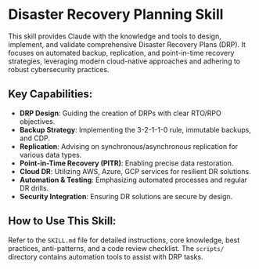 # Disaster Recovery Planning Skill

This skill provides Claude with the knowledge and tools to design, implement, and validate comprehensive Disaster Recovery Plans (DRP). It focuses on automated backup, replication, and point-in-time recovery strategies, leveraging modern cloud-native approaches and adhering to robust cybersecurity practices.

## Key Capabilities:

*   **DRP Design**: Guiding the creation of DRPs with clear RTO/RPO objectives.
*   **Backup Strategy**: Implementing the 3-2-1-1-0 rule, immutable backups, and CDP.
*   **Replication**: Advising on synchronous/asynchronous replication for various data types.
*   **Point-in-Time Recovery (PITR)**: Enabling precise data restoration.
*   **Cloud DR**: Utilizing AWS, Azure, GCP services for resilient DR solutions.
*   **Automation & Testing**: Emphasizing automated processes and regular DR drills.
*   **Security Integration**: Ensuring DR solutions are secure by design.

## How to Use This Skill:

Refer to the `SKILL.md` file for detailed instructions, core knowledge, best practices, anti-patterns, and a code review checklist. The `scripts/` directory contains automation tools to assist with DRP tasks.
